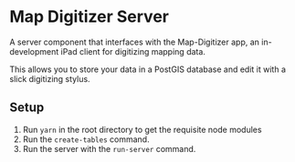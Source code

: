 # Map Digitizer Server

A server component that interfaces with the Map-Digitizer app, an in-development iPad client for
digitizing mapping data.

This allows you to store your data in a PostGIS database and edit it with a slick digitizing stylus.

## Setup

1. Run `yarn` in the root directory to get the requisite node modules
2. Run the `create-tables` command.
3. Run the server with the `run-server` command.
